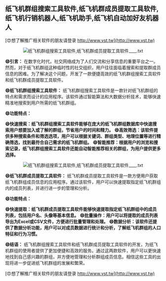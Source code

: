 ## **纸飞机群组搜索工具软件,纸飞机群成员提取工具软件,纸飞机行销机器人,纸飞机助手,纸飞机自动加好友机器人**

[😍想了解推广相关软件的朋友请登录 http://www.vst.tw](http://www.vst.tw)

 <center><img src="https://vst.tw/MP4/tuiguang/png/6.png" alt="纸飞机群组搜索工具软件,纸飞机群成员提取工具软件____.txt"></center>

**😄引言：**
在数字化时代，社交网络成为了人们交流和分享信息的重要平台之一。然而，对于纸飞机群组这种临时性的社交组织，用户往往面临着搜索和提取群成员信息的困难。为了解决这个问题，开发了一款便捷高效的纸飞机群组搜索工具软件和纸飞机群成员提取工具软件。

**😄纸飞机群组搜索工具软件：**
纸飞机群组搜索工具软件是一款针对纸飞机群组的特点和需求而设计的应用程序。该软件通过智能算法和大数据分析技术，能够快速精准地搜索到用户所需的纸飞机群组。

**😄功能特点：**

**😄快速搜索：纸飞机群组搜索工具软件能够在庞大的纸飞机群组数据库中快速搜索用户想要加入或了解的群组，节省用户的时间和精力。**
**😄高效筛选：该软件提供多种搜索条件和筛选选项，用户可以根据关键词、群组类型、地理位置等进行精确筛选，找到最符合自己需求的纸飞机群组。**
**😄智能推荐：根据用户的浏览和搜索记录，纸飞机群组搜索工具软件还能自动智能推荐相关的群组，为用户提供更多选择。**

 <center><img src="https://vst.tw/MP4/tuiguang/png/8.png" alt="纸飞机群组搜索工具软件,纸飞机群成员提取工具软件____.txt"></center>

**😄纸飞机群成员提取工具软件：**
纸飞机群成员提取工具软件是一款方便用户获取纸飞机群组成员信息的应用程序。通过该软件，用户可以快速提取指定纸飞机群组内的成员列表，并进行进一步的管理和分析。

**😄功能特点：**

**😄快速提取：纸飞机群成员提取工具软件能够快速提取指定纸飞机群组中的成员列表，包括用户名、头像等基本信息。**
**😄批量操作：用户可以将提取的成员列表导出为Excel或CSV文件，方便进行批量管理和处理。**
**😄数据分析：该软件还提供了数据分析功能，用户可以对成员数据进行统计和分析，了解纸飞机群组的人口特征和行为习惯。**

**😄结语：**
纸飞机群组搜索工具软件和纸飞机群成员提取工具软件的开发，为纸飞机群组的使用者提供了更加便捷和高效的服务。通过这两款软件，用户可以更快速地找到自己感兴趣的群组，并方便地管理和分析群组成员信息。相信这些工具的出现将进一步促进纸飞机群组的发展和繁荣。

[😍想了解推广相关软件的朋友请登录 http://www.vst.tw](http://www.vst.tw)



